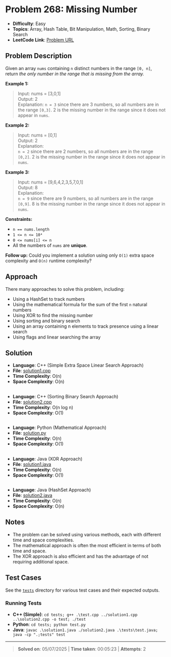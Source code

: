 # Problem 268: Missing Number

- **Difficulty**: Easy
- **Topics**: Array, Hash Table, Bit Manipulation, Math, Sorting, Binary Search
- **LeetCode Link**: [Problem URL](https://leetcode.com/problems/missing-number/)

## Problem Description

Given an array `nums` containing `n` distinct numbers in the range `[0, n]`, return _the only number in the range that is missing from the array._

**Example 1:**

> Input: nums = [3,0,1]  
> Output: 2  
> Explanation:
> `n = 3` since there are 3 numbers, so all numbers are in the range `[0,3]`. 2 is the missing number in the range since it does not appear in `nums`.

**Example 2:**

> Input: nums = [0,1]  
> Output: 2  
> Explanation:  
> `n = 2` since there are 2 numbers, so all numbers are in the range `[0,2]`. 2 is the missing number in the range since it does not appear in `nums`.

**Example 3:**

> Input: nums = [9,6,4,2,3,5,7,0,1]  
> Output: 8  
> Explanation:  
> `n = 9` since there are 9 numbers, so all numbers are in the range `[0,9]`. 8 is the missing number in the range since it does not appear in `nums`.

**Constraints:**

- `n == nums.length`
- `1 <= n <= 10⁴`
- `0 <= nums[i] <= n`
- All the numbers of `nums` are **unique**.

**Follow up:** Could you implement a solution using only `O(1)` extra space complexity and `O(n)` runtime complexity?

## Approach

There many approaches to solve this problem, including:

- Using a HashSet to track numbers
- Using the mathematical formula for the sum of the first `n` natural numbers
- Using XOR to find the missing number
- Using sorting and binary search
- Using an array containing n elements to track presence using a linear search
- Using flags and linear searching the array

## Solution

- **Language**: C++ (Simple Extra Space Linear Search Approach)
- **File**: [solution1.cpp](solution1.cpp)
- **Time Complexity**: O(n)
- **Space Complexity**: O(n)

##

- **Language**: C++ (Sorting Binary Search Approach)
- **File**: [solution2.cpp](solution2.cpp)
- **Time Complexity**: O(n log n)
- **Space Complexity**: O(1)

##

- **Language**: Python (Mathematical Approach)
- **File**: [solution.py](solution.py)
- **Time Complexity**: O(n)
- **Space Complexity**: O(1)

##

- **Language**: Java (XOR Approach)
- **File**: [solution1.java](solution1.java)
- **Time Complexity**: O(n)
- **Space Complexity**: O(1)

##

- **Language**: Java (HashSet Approach)
- **File**: [solution2.java](solution2.java)
- **Time Complexity**: O(n)
- **Space Complexity**: O(n)

## Notes

- The problem can be solved using various methods, each with different time and space complexities.
- The mathematical approach is often the most efficient in terms of both time and space.
- The XOR approach is also efficient and has the advantage of not requiring additional space.

## Test Cases

See the [`tests`](/tests) directory for various test cases and their expected outputs.

### Running Tests

- **C++ (Simple)**: `cd tests; g++ .\test.cpp ../solution1.cpp ..\solution2.cpp -o test; ./test`
- **Python**: `cd tests; python test.py`
- **Java**: `javac .\solution1.java ./solution2.java .\tests\test.java; java -cp ".;tests" test`

---

> **Solved on**: 05/07/2025 |
> **Time taken**: 00:05:23 |
> **Attempts**: 2
